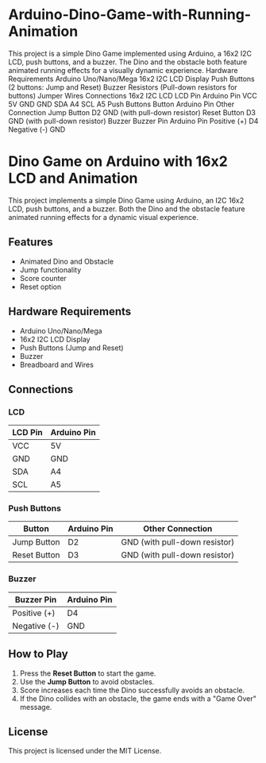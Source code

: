 # Arduino-Dino-Game-with-Running-Animation
This project is a simple Dino Game implemented using Arduino, a 16x2 I2C LCD, push buttons, and a buzzer. The Dino and the obstacle both feature animated running effects for a visually dynamic experience.
Hardware Requirements
Arduino Uno/Nano/Mega
16x2 I2C LCD Display
Push Buttons (2 buttons: Jump and Reset)
Buzzer
Resistors (Pull-down resistors for buttons)
Jumper Wires
Connections
16x2 I2C LCD
LCD Pin	Arduino Pin
VCC	5V
GND	GND
SDA	A4
SCL	A5
Push Buttons
Button	Arduino Pin	Other Connection
Jump Button	D2	GND (with pull-down resistor)
Reset Button	D3	GND (with pull-down resistor)
Buzzer
Buzzer Pin	Arduino Pin
Positive (+)	D4
Negative (-)	GND
# Dino Game on Arduino with 16x2 LCD and Animation

This project implements a simple Dino Game using Arduino, an I2C 16x2 LCD, push buttons, and a buzzer. Both the Dino and the obstacle feature animated running effects for a dynamic visual experience.

## Features
- Animated Dino and Obstacle
- Jump functionality
- Score counter
- Reset option

## Hardware Requirements
- Arduino Uno/Nano/Mega
- 16x2 I2C LCD Display
- Push Buttons (Jump and Reset)
- Buzzer
- Breadboard and Wires

## Connections
### LCD
| LCD Pin | Arduino Pin |
|---------|-------------|
| VCC     | 5V          |
| GND     | GND         |
| SDA     | A4          |
| SCL     | A5          |

### Push Buttons
| Button        | Arduino Pin | Other Connection          |
|---------------|-------------|---------------------------|
| Jump Button   | D2          | GND (with pull-down resistor) |
| Reset Button  | D3          | GND (with pull-down resistor) |

### Buzzer
| Buzzer Pin  | Arduino Pin |
|-------------|-------------|
| Positive (+)| D4          |
| Negative (-)| GND         |

## How to Play
1. Press the **Reset Button** to start the game.
2. Use the **Jump Button** to avoid obstacles.
3. Score increases each time the Dino successfully avoids an obstacle.
4. If the Dino collides with an obstacle, the game ends with a "Game Over" message.

## License
This project is licensed under the MIT License.

